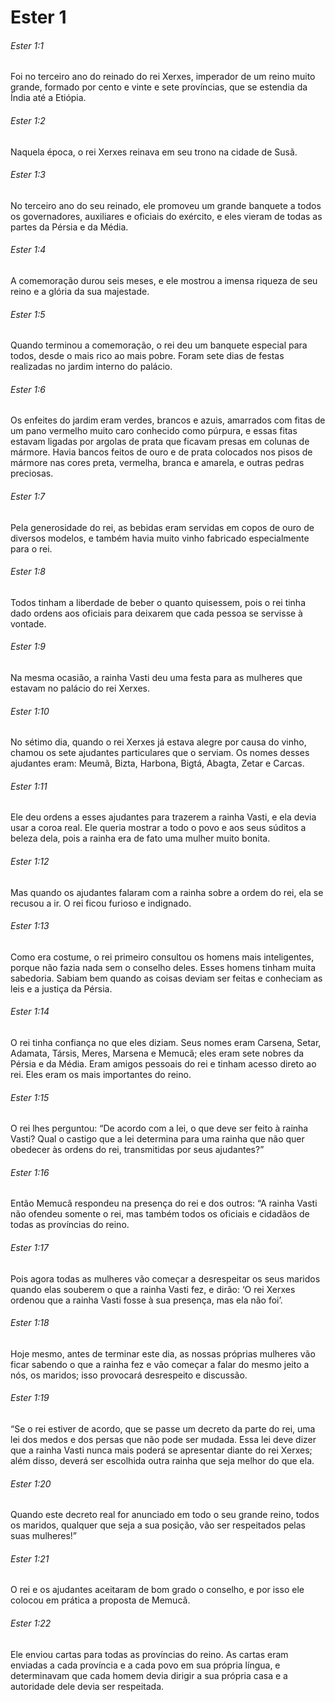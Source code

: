 # Ester 1

###### Ester 1:1

Foi no terceiro ano do reinado do rei Xerxes, imperador de um reino muito grande, formado por cento e vinte e sete províncias, que se estendia da Índia até a Etiópia.

###### Ester 1:2

Naquela época, o rei Xerxes reinava em seu trono na cidade de Susã.

###### Ester 1:3

No terceiro ano do seu reinado, ele promoveu um grande banquete a todos os governadores, auxiliares e oficiais do exército, e eles vieram de todas as partes da Pérsia e da Média.

###### Ester 1:4

A comemoração durou seis meses, e ele mostrou a imensa riqueza de seu reino e a glória da sua majestade.

###### Ester 1:5

Quando terminou a comemoração, o rei deu um banquete especial para todos, desde o mais rico ao mais pobre. Foram sete dias de festas realizadas no jardim interno do palácio.

###### Ester 1:6

Os enfeites do jardim eram verdes, brancos e azuis, amarrados com fitas de um pano vermelho muito caro conhecido como púrpura, e essas fitas estavam ligadas por argolas de prata que ficavam presas em colunas de mármore. Havia bancos feitos de ouro e de prata colocados nos pisos de mármore nas cores preta, vermelha, branca e amarela, e outras pedras preciosas.

###### Ester 1:7

Pela generosidade do rei, as bebidas eram servidas em copos de ouro de diversos modelos, e também havia muito vinho fabricado especialmente para o rei.

###### Ester 1:8

Todos tinham a liberdade de beber o quanto quisessem, pois o rei tinha dado ordens aos oficiais para deixarem que cada pessoa se servisse à vontade.

###### Ester 1:9

Na mesma ocasião, a rainha Vasti deu uma festa para as mulheres que estavam no palácio do rei Xerxes.

###### Ester 1:10

No sétimo dia, quando o rei Xerxes já estava alegre por causa do vinho, chamou os sete ajudantes particulares que o serviam. Os nomes desses ajudantes eram: Meumã, Bizta, Harbona, Bigtá, Abagta, Zetar e Carcas.

###### Ester 1:11

Ele deu ordens a esses ajudantes para trazerem a rainha Vasti, e ela devia usar a coroa real. Ele queria mostrar a todo o povo e aos seus súditos a beleza dela, pois a rainha era de fato uma mulher muito bonita.

###### Ester 1:12

Mas quando os ajudantes falaram com a rainha sobre a ordem do rei, ela se recusou a ir. O rei ficou furioso e indignado.

###### Ester 1:13

Como era costume, o rei primeiro consultou os homens mais inteligentes, porque não fazia nada sem o conselho deles. Esses homens tinham muita sabedoria. Sabiam bem quando as coisas deviam ser feitas e conheciam as leis e a justiça da Pérsia.

###### Ester 1:14

O rei tinha confiança no que eles diziam. Seus nomes eram Carsena, Setar, Adamata, Társis, Meres, Marsena e Memucã; eles eram sete nobres da Pérsia e da Média. Eram amigos pessoais do rei e tinham acesso direto ao rei. Eles eram os mais importantes do reino.

###### Ester 1:15

O rei lhes perguntou: “De acordo com a lei, o que deve ser feito à rainha Vasti? Qual o castigo que a lei determina para uma rainha que não quer obedecer às ordens do rei, transmitidas por seus ajudantes?”

###### Ester 1:16

Então Memucã respondeu na presença do rei e dos outros: “A rainha Vasti não ofendeu somente o rei, mas também todos os oficiais e cidadãos de todas as províncias do reino.

###### Ester 1:17

Pois agora todas as mulheres vão começar a desrespeitar os seus maridos quando elas souberem o que a rainha Vasti fez, e dirão: ‘O rei Xerxes ordenou que a rainha Vasti fosse à sua presença, mas ela não foi’.

###### Ester 1:18

Hoje mesmo, antes de terminar este dia, as nossas próprias mulheres vão ficar sabendo o que a rainha fez e vão começar a falar do mesmo jeito a nós, os maridos; isso provocará desrespeito e discussão.

###### Ester 1:19

“Se o rei estiver de acordo, que se passe um decreto da parte do rei, uma lei dos medos e dos persas que não pode ser mudada. Essa lei deve dizer que a rainha Vasti nunca mais poderá se apresentar diante do rei Xerxes; além disso, deverá ser escolhida outra rainha que seja melhor do que ela.

###### Ester 1:20

Quando este decreto real for anunciado em todo o seu grande reino, todos os maridos, qualquer que seja a sua posição, vão ser respeitados pelas suas mulheres!”

###### Ester 1:21

O rei e os ajudantes aceitaram de bom grado o conselho, e por isso ele colocou em prática a proposta de Memucã.

###### Ester 1:22

Ele enviou cartas para todas as províncias do reino. As cartas eram enviadas a cada província e a cada povo em sua própria língua, e determinavam que cada homem devia dirigir a sua própria casa e a autoridade dele devia ser respeitada.

